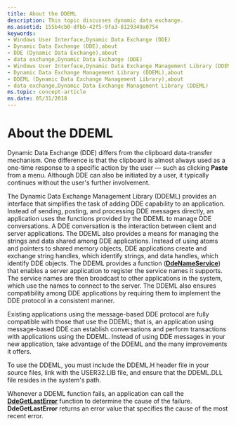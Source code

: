 ```yaml
---
title: About the DDEML
description: This topic discusses dynamic data exchange.
ms.assetid: 155b4cb0-dfbb-42f5-9fa3-8129349a0754
keywords:
- Windows User Interface,Dynamic Data Exchange (DDE)
- Dynamic Data Exchange (DDE),about
- DDE (Dynamic Data Exchange),about
- data exchange,Dynamic Data Exchange (DDE)
- Windows User Interface,Dynamic Data Exchange Management Library (DDEML)
- Dynamic Data Exchange Management Library (DDEML),about
- DDEML (Dynamic Data Exchange Management Library),about
- data exchange,Dynamic Data Exchange Management Library (DDEML)
ms.topic: concept-article
ms.date: 05/31/2018
---
```


# About the DDEML

Dynamic Data Exchange (DDE) differs from the clipboard data-transfer mechanism. One difference is that the clipboard is almost always used as a one-time response to a specific action by the user — such as clicking **Paste** from a menu. Although DDE can also be initiated by a user, it typically continues without the user's further involvement.

The Dynamic Data Exchange Management Library (DDEML) provides an interface that simplifies the task of adding DDE capability to an application. Instead of sending, posting, and processing DDE messages directly, an application uses the functions provided by the DDEML to manage DDE conversations. A DDE conversation is the interaction between client and server applications. The DDEML also provides a means for managing the strings and data shared among DDE applications. Instead of using atoms and pointers to shared memory objects, DDE applications create and exchange string handles, which identify strings, and data handles, which identify DDE objects. The DDEML provides a function ([**DdeNameService**](/windows/desktop/api/Ddeml/nf-ddeml-ddenameservice)) that enables a server application to register the service names it supports. The service names are then broadcast to other applications in the system, which use the names to connect to the server. The DDEML also ensures compatibility among DDE applications by requiring them to implement the DDE protocol in a consistent manner.

Existing applications using the message-based DDE protocol are fully compatible with those that use the DDEML; that is, an application using message-based DDE can establish conversations and perform transactions with applications using the DDEML. Instead of using DDE messages in your new application, take advantage of the DDEML and the many improvements it offers.

To use the DDEML, you must include the DDEML.H header file in your source files, link with the USER32.LIB file, and ensure that the DDEML.DLL file resides in the system's path.

Whenever a DDEML function fails, an application can call the [**DdeGetLastError**](/windows/desktop/api/Ddeml/nf-ddeml-ddegetlasterror) function to determine the cause of the failure. **DdeGetLastError** returns an error value that specifies the cause of the most recent error.

 

 




